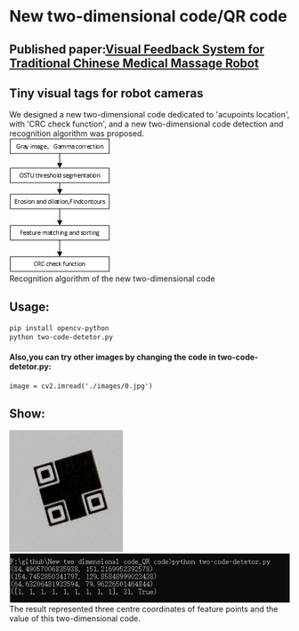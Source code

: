# New two-dimensional code/QR code 

## Published paper:[Visual Feedback System for Traditional Chinese Medical Massage Robot](https://ieeexplore.ieee.org/document/8866076)
## Tiny visual tags for robot cameras
We designed a new two-dimensional code dedicated to 'acupoints location', with 'CRC check function', and a new two-dimensional code detection and recognition algorithm was proposed.</br>
  ![img](https://github.com/kailaisun/New-two-dimensional-code_QR-code/blob/master/fig.png)</br>
 Recognition algorithm of the new two-dimensional code</br>
## Usage:
    pip install opencv-python
    python two-code-detetor.py
#### Also,you can try other images by changing the code in two-code-detetor.py:</br> 
    image = cv2.imread('./images/0.jpg')
## Show:
 ![img](https://github.com/kailaisun/New-two-dimensional-code_QR-code/blob/master/show_20190627212736.png)</br>
 ![img](https://github.com/kailaisun/New-two-dimensional-code_QR-code/blob/master/show_20190627212825.png)</br>
 The result represented three centre coordinates of feature points and the value of this two-dimensional code.


